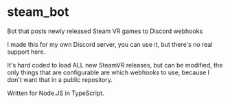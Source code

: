 # steam_bot
Bot that posts newly released Steam VR games to Discord webhooks

I made this for my own Discord server, you can use it, but there's no real support here. 

It's hard coded to load ALL new SteamVR releases, but can be modified, the only things that are configurable are which webhooks to use, because I don't want that in a public repository.

Written for Node.JS in TypeScript.
